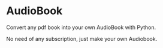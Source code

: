 # AudioBook

Convert any pdf book into your own AudioBook with Python.

No need of any subscription, just make your own Audiobook.
